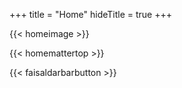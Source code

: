 +++
title = "Home"
hideTitle = true
+++

{{< homeimage >}}

{{< homemattertop >}}

{{< faisaldarbarbutton >}}